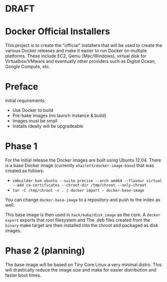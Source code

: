 # DRAFT

# Docker Official Installers

This project is to create the "official" installers that will be used to create the various Docker releases and make it easier to run Docker on multiple platforms.  These include EC2, Qemu (Mac/Windows), virtual disk for Virtualbox/VMware and eventually other providers such as Digital Ocean, Google Compute, etc.

# Preface
Initial requirements:

* Use Docker to build
* Pre-bake images (no launch instance & build)
* Images must be small
* Installs ideally will be upgradeable

# Phase 1
For the initial release the Docker images are built using Ubuntu 12.04.  There
is a base Docker image (currently `ehazlett/docker-image-base`) that was created
as follows:

* `vmbuilder kvm ubuntu --suite precise --arch amd64 --flavour virtual --add ca-certificates --chroot-dir /tmp/chroot --only-chroot`
* `tar -C /tmp/chroot -c . | docker import - docker-base-image`

You can change `docker-base-image` to a repository and push to the index as well.

This base image is then used in `hack/make/disk_image` as the core.  A 
`docker export` exports that root filesystem and The .deb files created from 
the `binary` make target are then installed into the chroot and packaged as
disk images.

# Phase 2 (planning)
The base image will be based on Tiny Core Linux a very minimal distro.  This 
will drastically reduce the image size and make for easier distribution and 
faster boot times.
